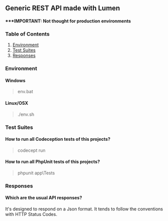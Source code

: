 ## Generic REST API made with Lumen

#### ***IMPORTANT: Not thought for production environments

### Table of Contents
1. [Environment](#environment)
2. [Test Suites](#test-suites)
3. [Responses](#responses)

### Environment

#### Windows

> env.bat

#### Linux/OSX

> ./env.sh

### Test Suites

#### How to run all Codeception tests of this projects?

> codecept run

#### How to run all PhpUnit tests of this projects?

> phpunit app\Tests

### Responses

#### Which are the usual API responses?

It's designed to respond on a Json format. 
It tends to follow the conventions with HTTP Status Codes.

